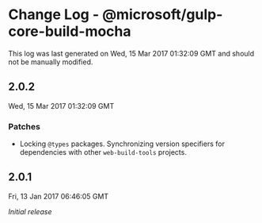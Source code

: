# Change Log - @microsoft/gulp-core-build-mocha

This log was last generated on Wed, 15 Mar 2017 01:32:09 GMT and should not be manually modified.

## 2.0.2
Wed, 15 Mar 2017 01:32:09 GMT

### Patches

- Locking `@types` packages. Synchronizing version specifiers for dependencies with other `web-build-tools` projects.

## 2.0.1
Fri, 13 Jan 2017 06:46:05 GMT

*Initial release*

